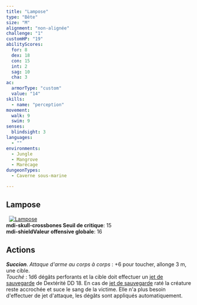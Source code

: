 ```yaml
---
title: "Lampose"
type: "Bête"
size: "M"
alignment: "non-alignée"
challenge: "1"
customHP: "19"
abilityScores:
  for: 8
  dex: 18
  con: 15
  int: 2
  sag: 10
  cha: 3
ac:
  armorType: "custom"
  value: "14"
skills:
  - name: "perception"
movement:
  walk: 9
  swim: 9
senses:
  blindsight: 3
languages:
  - ""
environments:
  - Jungle
  - Mangrove
  - Marécage
dungeonTypes:
  - Caverne sous-marine

---
```

## Lampose
&nbsp;
[![Lampose](https://www.douaratil.fr/illustrations/bete/lampose300.jpeg)](https://www.douaratil.fr/illustrations/bete/lampose.jpeg)  
**<v-icon>mdi-skull-crossbones</v-icon> Seuil de critique**: 15             
**<v-icon>mdi-shield</v-icon>Valeur offensive globale**: 16     
## Actions
_**Succion**_. _Attaque d'arme au corps à corps_ : +6 pour toucher, allonge 3 m, une cible.  
_Touché_ : 1d6 dégâts perforants et la cible doit effectuer un [jet de sauvegarde](/utiliser-les-caracteristiques/#jets-de-sauvegarde) de Dextérité DD 18. En cas de [jet de sauvegarde](/utiliser-les-caracteristiques/#jets-de-sauvegarde) raté la créature reste accrochée et suce le sang de la victime. Elle n'a plus besoin d'effectuer de jet d'attaque, les dégâts sont appliqués automatiquement.   
